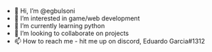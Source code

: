 - 👋 Hi, I’m @egbulsoni
- 👀 I’m interested in game/web development
- 🌱 I’m currently learning python
- 💞️ I’m looking to collaborate on projects
- 📫 How to reach me - hit me up on discord, Eduardo Garcia#1312

<!---
egbulsoni/egbulsoni is a ✨ special ✨ repository because its `README.md` (this file) appears on your GitHub profile.
You can click the Preview link to take a look at your changes.
--->
